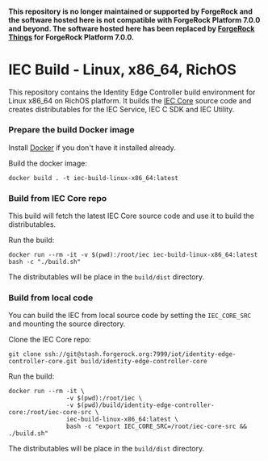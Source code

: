 #### This repository is no longer maintained or supported by ForgeRock and the software hosted here is not compatible with ForgeRock Platform 7.0.0 and beyond. The software hosted here has been replaced by [ForgeRock Things](https://github.com/ForgeRock/iot-edge) for ForgeRock Platform 7.0.0.

# IEC Build - Linux, x86_64, RichOS

This repository contains the Identity Edge Controller build environment for Linux x86_64 on RichOS platform. It builds
the [IEC Core](https://stash.forgerock.org/projects/IOT/repos/identity-edge-controller-core) source code and creates
distributables for the IEC Service, IEC C SDK and IEC Utility.

### Prepare the build Docker image

Install [Docker](https://docs.docker.com/install/) if you don't have it installed already.

Build the docker image:
```
docker build . -t iec-build-linux-x86_64:latest
```

### Build from IEC Core repo

This build will fetch the latest IEC Core source code and use it to build the distributables.

Run the build:
```
docker run --rm -it -v $(pwd):/root/iec iec-build-linux-x86_64:latest bash -c "./build.sh"
```

The distributables will be place in the `build/dist` directory.

### Build from local code

You can build the IEC from local source code by setting the `IEC_CORE_SRC` and mounting the source directory.

Clone the IEC Core repo:
```
git clone ssh://git@stash.forgerock.org:7999/iot/identity-edge-controller-core.git build/identity-edge-controller-core
```

Run the build:
```
docker run --rm -it \
                -v $(pwd):/root/iec \
                -v $(pwd)/build/identity-edge-controller-core:/root/iec-core-src \
                iec-build-linux-x86_64:latest \
                bash -c "export IEC_CORE_SRC=/root/iec-core-src && ./build.sh"
```

The distributables will be place in the `build/dist` directory.
